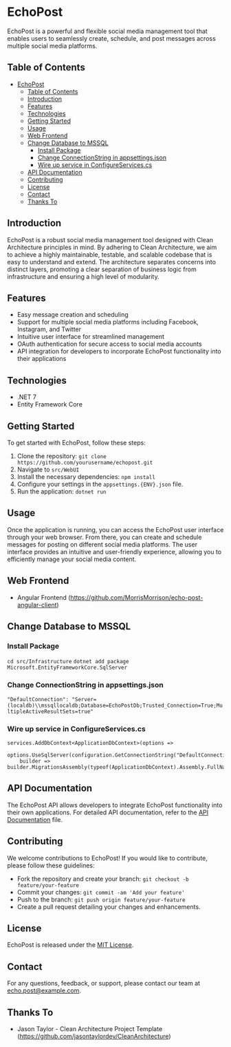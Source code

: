 # EchoPost

EchoPost is a powerful and flexible social media management tool that enables users to seamlessly create, schedule, and post messages across multiple social media platforms.

## Table of Contents

- [EchoPost](#echopost)
  - [Table of Contents](#table-of-contents)
  - [Introduction](#introduction)
  - [Features](#features)
  - [Technologies](#technologies)
  - [Getting Started](#getting-started)
  - [Usage](#usage)
  - [Web Frontend](#web-frontend)
  - [Change Database to MSSQL](#change-database-to-mssql)
    - [Install Package](#install-package)
    - [Change ConnectionString in appsettings.json](#change-connectionstring-in-appsettingsjson)
    - [Wire up service in ConfigureServices.cs](#wire-up-service-in-configureservicescs)
  - [API Documentation](#api-documentation)
  - [Contributing](#contributing)
  - [License](#license)
  - [Contact](#contact)
  - [Thanks To](#thanks-to)

## Introduction

EchoPost is a robust social media management tool designed with Clean Architecture principles in mind. By adhering to Clean Architecture, we aim to achieve a highly maintainable, testable, and scalable codebase that is easy to understand and extend. The architecture separates concerns into distinct layers, promoting a clear separation of business logic from infrastructure and ensuring a high level of modularity. 

## Features

- Easy message creation and scheduling
- Support for multiple social media platforms including Facebook, Instagram, and Twitter
- Intuitive user interface for streamlined management
- OAuth authentication for secure access to social media accounts
- API integration for developers to incorporate EchoPost functionality into their applications

## Technologies
- .NET 7
- Entity Framework Core

## Getting Started

To get started with EchoPost, follow these steps:

1. Clone the repository: `git clone https://github.com/yourusername/echopost.git`
2. Navigate to `src/WebUI`
3. Install the necessary dependencies: `npm install`
4. Configure your settings in the `appsettings.{ENV}.json` file.
5. Run the application: `dotnet run`

## Usage

Once the application is running, you can access the EchoPost user interface through your web browser. From there, you can create and schedule messages for posting on different social media platforms. The user interface provides an intuitive and user-friendly experience, allowing you to efficiently manage your social media content.

## Web Frontend
- Angular Frontend (https://github.com/MorrisMorrison/echo-post-angular-client)

## Change Database to MSSQL
### Install Package
`cd src/Infrastructure`
`dotnet add package Microsoft.EntityFrameworkCore.SqlServer `
### Change ConnectionString in appsettings.json
`"DefaultConnection": "Server=(localdb)\\mssqllocaldb;Database=EchoPostDb;Trusted_Connection=True;MultipleActiveResultSets=true"`
### Wire up service in ConfigureServices.cs
```            
services.AddDbContext<ApplicationDbContext>(options =>
    options.UseSqlServer(configuration.GetConnectionString("DefaultConnection"),
    builder => builder.MigrationsAssembly(typeof(ApplicationDbContext).Assembly.FullName)));
```

## API Documentation

The EchoPost API allows developers to integrate EchoPost functionality into their own applications. For detailed API documentation, refer to the [API Documentation](api-docs.md) file.

## Contributing

We welcome contributions to EchoPost! If you would like to contribute, please follow these guidelines:

- Fork the repository and create your branch: `git checkout -b feature/your-feature`
- Commit your changes: `git commit -am 'Add your feature'`
- Push to the branch: `git push origin feature/your-feature`
- Create a pull request detailing your changes and enhancements.

## License

EchoPost is released under the [MIT License](LICENSE).

## Contact

For any questions, feedback, or support, please contact our team at echo.post@example.com.


## Thanks To
- Jason Taylor - Clean Architecture Project Template (https://github.com/jasontaylordev/CleanArchitecture)